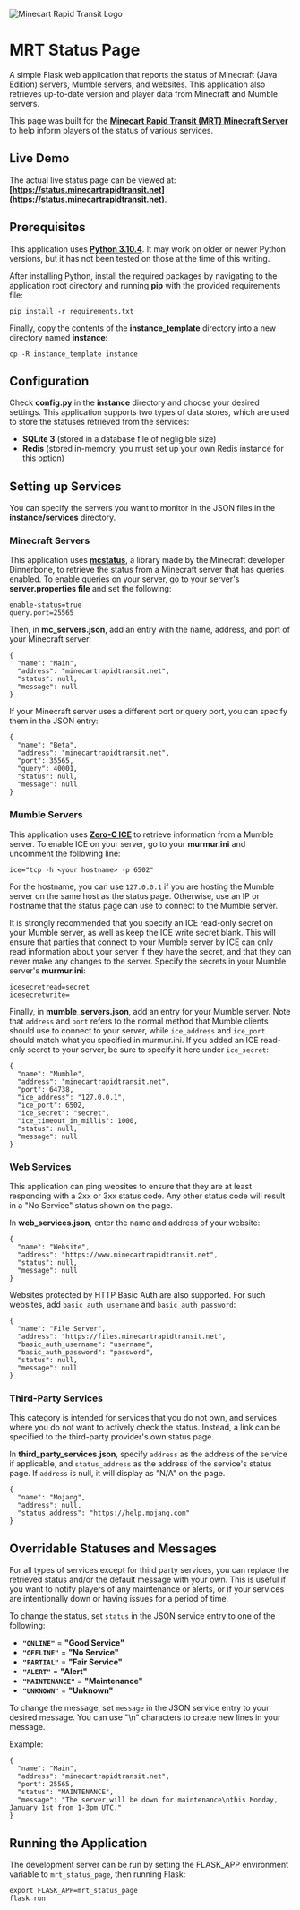 ![Minecart Rapid Transit Logo](https://github.com/Frumple/mrt-docker-services/assets/68396/32a557d8-f5ad-44ae-9d71-da1ad7d31a55)

# MRT Status Page

A simple Flask web application that reports the status of Minecraft (Java Edition) servers, Mumble servers, and websites. This application also retrieves up-to-date version and player data from Minecraft and Mumble servers.

This page was built for the **[Minecart Rapid Transit (MRT) Minecraft Server](https://www.minecartrapidtransit.net)** to help inform players of the status of various services.

## Live Demo

The actual live status page can be viewed at: **[https://status.minecartrapidtransit.net](https://status.minecartrapidtransit.net)**.

## Prerequisites

This application uses **[Python 3.10.4](https://www.python.org/downloads/release/python-3104/)**. It may work on older or newer Python versions, but it has not been tested on those at the time of this writing.

After installing Python, install the required packages by navigating to the application root directory and running **pip** with the provided requirements file:

    pip install -r requirements.txt

Finally, copy the contents of the **instance_template** directory into a new directory named **instance**:

    cp -R instance_template instance

## Configuration

Check **config.py** in the **instance** directory and choose your desired settings. This application supports two types of data stores, which are used to store the statuses retrieved from the services:

- **SQLite 3** (stored in a database file of negligible size)
- **Redis** (stored in-memory, you must set up your own Redis instance for this option)

## Setting up Services

You can specify the servers you want to monitor in the JSON files in the **instance/services** directory.

### Minecraft Servers

This application uses **[mcstatus](https://github.com/py-mine/mcstatus)**, a library made by the Minecraft developer Dinnerbone, to retrieve the status from a Minecraft server that has queries enabled. To enable queries on your server, go to your server's **server.properties file** and set the following:

    enable-status=true
    query.port=25565

Then, in **mc_servers.json**, add an entry with the name, address, and port of your Minecraft server:

	{
	  "name": "Main",
	  "address": "minecartrapidtransit.net",
	  "status": null,
	  "message": null
	}

If your Minecraft server uses a different port or query port, you can specify them in the JSON entry:

    {
	  "name": "Beta",
	  "address": "minecartrapidtransit.net",
      "port": 35565,
      "query": 40001,
	  "status": null,
	  "message": null
	}

### Mumble Servers

This application uses **[Zero-C ICE](https://wiki.mumble.info/wiki/Ice)** to retrieve information from a Mumble server. To enable ICE on your server, go to your **murmur.ini** and uncomment the following line:

    ice="tcp -h <your hostname> -p 6502"

For the hostname, you can use `127.0.0.1` if you are hosting the Mumble server on the same host as the status page. Otherwise, use an IP or hostname that the status page can use to connect to the Mumble server.

It is strongly recommended that you specify an ICE read-only secret on your Mumble server, as well as keep the ICE write secret blank. This will ensure that parties that connect to your Mumble server by ICE can only read information about your server if they have the secret, and that they can never make any changes to the server. Specify the secrets in your Mumble server's **murmur.ini**:

    icesecretread=secret
    icesecretwrite=

Finally, in **mumble\_servers.json**, add an entry for your Mumble server. Note that `address` and `port` refers to the normal method that Mumble clients should use to connect to your server, while `ice_address` and `ice_port` should match what you specified in murmur.ini. If you added an ICE read-only secret to your server, be sure to specify it here under `ice_secret`:

    {
      "name": "Mumble",
      "address": "minecartrapidtransit.net",
      "port": 64738,
      "ice_address": "127.0.0.1",
      "ice_port": 6502,
      "ice_secret": "secret",
      "ice_timeout_in_millis": 1000,
      "status": null,
      "message": null
    }

### Web Services

This application can ping websites to ensure that they are at least responding with a 2xx or 3xx status code. Any other status code will result in a "No Service" status shown on the page.

In **web_services.json**, enter the name and address of your website:

    {
      "name": "Website",
      "address": "https://www.minecartrapidtransit.net",
      "status": null,
      "message": null
    }

Websites protected by HTTP Basic Auth are also supported. For such websites, add `basic_auth_username` and `basic_auth_password`:

    {
      "name": "File Server",
      "address": "https://files.minecartrapidtransit.net",
      "basic_auth_username": "username",
      "basic_auth_password": "password",
      "status": null,
      "message": null
    }

### Third-Party Services

This category is intended for services that you do not own, and services where you do not want to actively check the status. Instead, a link can be specified to the third-party provider's own status page.

In **third\_party\_services.json**, specify `address` as the address of the service if applicable, and `status_address` as the address of the service's status page. If `address` is null, it will display as "N/A" on the page.

    {
      "name": "Mojang",
      "address": null,
      "status_address": "https://help.mojang.com"
    }

## Overridable Statuses and Messages

For all types of services except for third party services, you can replace the retrieved status and/or the default message with your own. This is useful if you want to notify players of any maintenance or alerts, or if your services are intentionally down or having issues for a period of time.

To change the status, set `status` in the JSON service entry to one of the following:

- **`"ONLINE"`** = **"Good Service"**
- **`"OFFLINE"`** = **"No Service"**
- **`"PARTIAL"`** = **"Fair Service"**
- **`"ALERT"`** = **"Alert"**
- **`"MAINTENANCE"`** = **"Maintenance"**
- **`"UNKNOWN"`** = **"Unknown"**

To change the message, set `message` in the JSON service entry to your desired message. You can use "\n" characters to create new lines in your message.

Example:

    {
      "name": "Main",
      "address": "minecartrapidtransit.net",
      "port": 25565,
      "status": "MAINTENANCE",
      "message": "The server will be down for maintenance\nthis Monday, January 1st from 1-3pm UTC."
    }

## Running the Application

The development server can be run by setting the FLASK_APP environment variable to `mrt_status_page`, then running Flask:

    export FLASK_APP=mrt_status_page
    flask run
